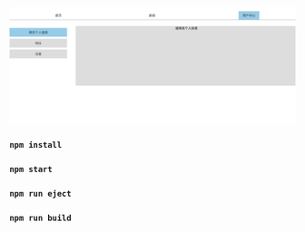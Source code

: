 ![Image text](https://github.com/xsalina/routersNest/blob/master/src/images/%E5%B1%8F%E5%B9%95%E5%BF%AB%E7%85%A7%202019-01-07%20%E4%B8%8B%E5%8D%884.39.10.png)

### `npm install`
### `npm start`
### `npm run eject`

### `npm run build`



